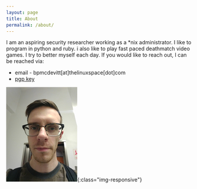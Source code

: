 ```yaml
---
layout: page
title: About
permalink: /about/
---
```


I am an aspiring security researcher working as a *nix administrator. I
like to program in python and ruby. i also like to play fast paced deathmatch video games. I try to
better myself each day. If you would like to reach out, I can be reached via:

- email - bpmcdevitt[at]thelinuxspace[dot]com 
- [pgp key](/assets/brendanmcdevittkey.asc)

![me](/assets/me.jpg){:class="img-responsive"}

